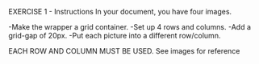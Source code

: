 EXERCISE 1 - Instructions
In your document, you have four images. 

-Make the wrapper a grid container. 
-Set up 4 rows and columns. 
-Add a grid-gap of 20px.
-Put each picture into a different row/column.

EACH ROW AND COLUMN MUST BE USED.
See images for reference 